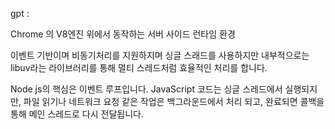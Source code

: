 gpt :

Chrome 의 V8엔진 위에서 동작하는 서버 사이드 런타임 환경

이벤트 기반이며 비동기처리를 지원하지며 싱글 스래드를 사용하지만 내부적으로는 libuv라는 라이브러리를 통해 멀티 스레드처럼 효율적인 처리를 합니다.

Node js의 핵심은 이벤트 루프입니다. JavaScript 코드는 싱글 스레드에서 실행되지만, 파일 읽기나 네트워크 요청 같은 작업은 백그라운드에서 처리 되고, 완료되면 콜백을 통해 메인 스레드로 다시 전달됩니다.